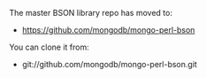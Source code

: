 The master BSON library repo has moved to:

* https://github.com/mongodb/mongo-perl-bson

You can clone it from:

* git://github.com/mongodb/mongo-perl-bson.git
